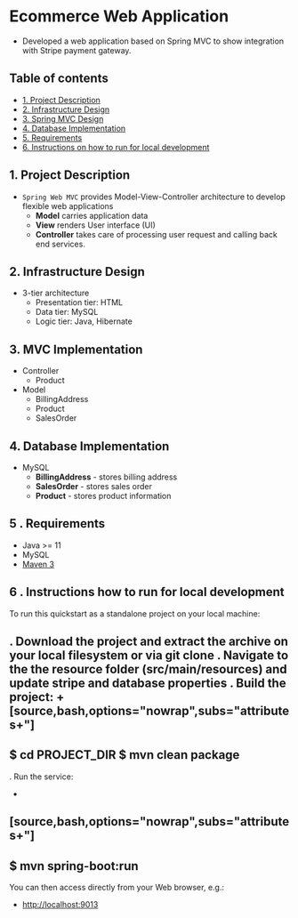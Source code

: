 # Ecommerce Web Application
- Developed a web application based on Spring MVC to show integration with Stripe payment gateway.

## Table of contents
* [1. Project Description]()
* [2. Infrastructure Design]()
* [3. Spring MVC Design]()
* [4. Database Implementation]()
* [5. Requirements]()
* [6. Instructions on how to run for local development]()

## 1. Project Description 

- `Spring Web MVC` provides Model-View-Controller architecture to develop flexible web applications
   * **Model** carries application data
   * **View** renders User interface (UI)
   * **Controller** takes care of processing user request and calling back end services.
   
## 2. Infrastructure Design
- 3-tier architecture
   * Presentation tier: HTML
   * Data tier: MySQL
   * Logic tier: Java, Hibernate

## 3. MVC Implementation
- Controller
   * Product
- Model
   * BillingAddress
   * Product
   * SalesOrder

## 4. Database Implementation
- MySQL
   * **BillingAddress** - stores billing address
   * **SalesOrder** - stores sales order 
   * **Product** - stores product information
   


## 5 . Requirements
* Java >= 11 
* MySQL 
* [Maven 3](https://maven.apache.org)

## 6 . Instructions how to run for local development

To run this quickstart as a standalone project on your local machine:

. Download the project and extract the archive on your local filesystem or via git clone
. Navigate to the the resource folder (src/main/resources) and update stripe and database properties
. Build the project:
+
[source,bash,options="nowrap",subs="attributes+"]
----
$ cd PROJECT_DIR
$ mvn clean package
----
. Run the service:

+
[source,bash,options="nowrap",subs="attributes+"]
----
$ mvn spring-boot:run
----

You can then access  directly from your Web browser, e.g.:
- <http://localhost:9013>

